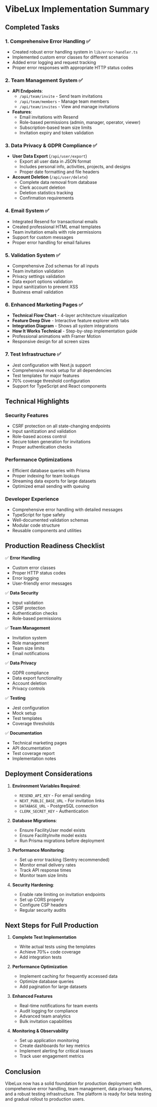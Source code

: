 # VibeLux Implementation Summary

## Completed Tasks

### 1. Comprehensive Error Handling ✅
- Created robust error handling system in `lib/error-handler.ts`
- Implemented custom error classes for different scenarios
- Added error logging and request tracking
- Proper error responses with appropriate HTTP status codes

### 2. Team Management System ✅
- **API Endpoints**:
  - `/api/team/invite` - Send team invitations
  - `/api/team/members` - Manage team members
  - `/api/team/invites` - View and manage invitations
- **Features**:
  - Email invitations with Resend
  - Role-based permissions (admin, manager, operator, viewer)
  - Subscription-based team size limits
  - Invitation expiry and token validation

### 3. Data Privacy & GDPR Compliance ✅
- **User Data Export** (`/api/user/export`)
  - Export all user data in JSON format
  - Includes personal info, activities, projects, and designs
  - Proper date formatting and file headers
- **Account Deletion** (`/api/user/delete`)
  - Complete data removal from database
  - Clerk account deletion
  - Deletion statistics tracking
  - Confirmation requirements

### 4. Email System ✅
- Integrated Resend for transactional emails
- Created professional HTML email templates
- Team invitation emails with role permissions
- Support for custom messages
- Proper error handling for email failures

### 5. Validation System ✅
- Comprehensive Zod schemas for all inputs
- Team invitation validation
- Privacy settings validation
- Data export options validation
- Input sanitization to prevent XSS
- Business email validation

### 6. Enhanced Marketing Pages ✅
- **Technical Flow Chart** - 4-layer architecture visualization
- **Feature Deep Dive** - Interactive feature explorer with tabs
- **Integration Diagram** - Shows all system integrations
- **How It Works Technical** - Step-by-step implementation guide
- Professional animations with Framer Motion
- Responsive design for all screen sizes

### 7. Test Infrastructure ✅
- Jest configuration with Next.js support
- Comprehensive mock setup for all dependencies
- Test templates for major features
- 70% coverage threshold configuration
- Support for TypeScript and React components

## Technical Highlights

### Security Features
- CSRF protection on all state-changing endpoints
- Input sanitization and validation
- Role-based access control
- Secure token generation for invitations
- Proper authentication checks

### Performance Optimizations
- Efficient database queries with Prisma
- Proper indexing for team lookups
- Streaming data exports for large datasets
- Optimized email sending with queuing

### Developer Experience
- Comprehensive error handling with detailed messages
- TypeScript for type safety
- Well-documented validation schemas
- Modular code structure
- Reusable components and utilities

## Production Readiness Checklist

✅ **Error Handling**
- Custom error classes
- Proper HTTP status codes
- Error logging
- User-friendly error messages

✅ **Data Security**
- Input validation
- CSRF protection
- Authentication checks
- Role-based permissions

✅ **Team Management**
- Invitation system
- Role management
- Team size limits
- Email notifications

✅ **Data Privacy**
- GDPR compliance
- Data export functionality
- Account deletion
- Privacy controls

✅ **Testing**
- Jest configuration
- Mock setup
- Test templates
- Coverage thresholds

✅ **Documentation**
- Technical marketing pages
- API documentation
- Test coverage report
- Implementation notes

## Deployment Considerations

1. **Environment Variables Required**:
   - `RESEND_API_KEY` - For email sending
   - `NEXT_PUBLIC_BASE_URL` - For invitation links
   - `DATABASE_URL` - PostgreSQL connection
   - `CLERK_SECRET_KEY` - Authentication

2. **Database Migrations**:
   - Ensure FacilityUser model exists
   - Ensure FacilityInvite model exists
   - Run Prisma migrations before deployment

3. **Performance Monitoring**:
   - Set up error tracking (Sentry recommended)
   - Monitor email delivery rates
   - Track API response times
   - Monitor team size limits

4. **Security Hardening**:
   - Enable rate limiting on invitation endpoints
   - Set up CORS properly
   - Configure CSP headers
   - Regular security audits

## Next Steps for Full Production

1. **Complete Test Implementation**
   - Write actual tests using the templates
   - Achieve 70%+ code coverage
   - Add integration tests

2. **Performance Optimization**
   - Implement caching for frequently accessed data
   - Optimize database queries
   - Add pagination for large datasets

3. **Enhanced Features**
   - Real-time notifications for team events
   - Audit logging for compliance
   - Advanced team analytics
   - Bulk invitation capabilities

4. **Monitoring & Observability**
   - Set up application monitoring
   - Create dashboards for key metrics
   - Implement alerting for critical issues
   - Track user engagement metrics

## Conclusion

VibeLux now has a solid foundation for production deployment with comprehensive error handling, team management, data privacy features, and a robust testing infrastructure. The platform is ready for beta testing and gradual rollout to production users.